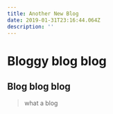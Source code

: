 ```yaml
---
title: Another New Blog
date: 2019-01-31T23:16:44.064Z
description: ''
---
```

# Bloggy blog blog



## Blog blog blog



> what a blog
>
>
